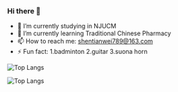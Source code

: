 ### Hi there 👋

- 🔭 I’m currently studying in NJUCM
- 🌱 I’m currently learning Traditional Chinese Pharmacy
- 📫 How to reach me: shentianwei789@163.com
- ⚡ Fun fact: 1.badminton 2.guitar 3.suona horn

![Top Langs](https://github-readme-stats.vercel.app/api/top-langs/?username=qianwei1129&layout=compact&theme=tokyonight)

![Top Langs](https://github-readme-activity-graph.cyclic.app/graph?username=qianwei1129&theme=dracula)
